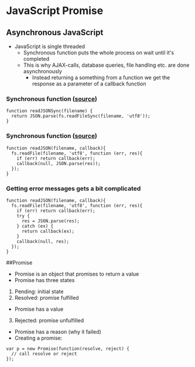 # JavaScript Promise
## Asynchronous JavaScript
* JavaScript is single threaded
   * Synchronous function puts the whole process on wait until it's completed
   * This is why AJAX-calls, database queries, file handling etc. are done asynchronously
     * Instead returning a something from a function we get the response as a parameter of a callback function

### Synchronous function ([source](https://www.promisejs.org))
```
function readJSONSync(filename) {
  return JSON.parse(fs.readFileSync(filename, 'utf8'));
}
```

### Synchronous function ([source](https://www.promisejs.org))
```
function readJSON(filename, callback){
  fs.readFile(filename, 'utf8', function (err, res){
    if (err) return callback(err);
    callback(null, JSON.parse(res));
  });
}
```
### Getting error messages gets a bit complicated
```
function readJSON(filename, callback){
  fs.readFile(filename, 'utf8', function (err, res){
    if (err) return callback(err);
    try {
      res = JSON.parse(res);
    } catch (ex) {
      return callback(ex);
    }
    callback(null, res);
  });
}
```
##Promise
* Promise is an object that promises to return a value
* Promise has three states
 1. Pending: initial state
 2. Resolved: promise fulfilled
   * Promise has a value
 3. Rejected: promise unfulfilled
   * Promise has a reason (why it failed)
* Creating a promise:
```
var p = new Promise(function(resolve, reject) {
  // call resolve or reject
});
```
